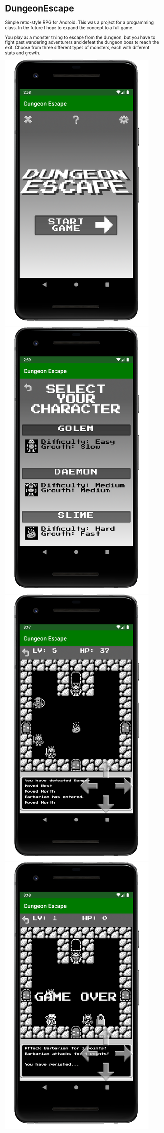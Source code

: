 # DungeonEscape
Simple retro-style RPG for Android.
This was a project for a programming class. In the future I hope to expand the concept to a full game.

You play as a monster trying to escape from the dungeon, but you have to fight past wandering adventurers and defeat the dungeon boss to reach the exit.
Choose from three different types of monsters, each with different stats and growth.

![Title](https://github.com/christnr/DungeonEscape/blob/main/screenshots/1_title.png?raw=true)
![Select Character](https://github.com/christnr/DungeonEscape/blob/main/screenshots/4_player_select.png?raw=true)
![Slime Gameplay](https://github.com/christnr/DungeonEscape/blob/main/screenshots/7_gameplay_slime.png?raw=true)
![Game Over](https://github.com/christnr/DungeonEscape/blob/main/screenshots/9_gameplay_defeat.png?raw=true)
